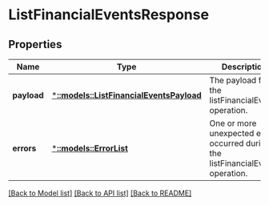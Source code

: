 # ListFinancialEventsResponse

## Properties
Name | Type | Description | Notes
------------ | ------------- | ------------- | -------------
**payload** | [***::models::ListFinancialEventsPayload**](ListFinancialEventsPayload.md) | The payload for the listFinancialEvents operation. | [optional] [default to null]
**errors** | [***::models::ErrorList**](ErrorList.md) | One or more unexpected errors occurred during the listFinancialEvents operation. | [optional] [default to null]

[[Back to Model list]](../README.md#documentation-for-models) [[Back to API list]](../README.md#documentation-for-api-endpoints) [[Back to README]](../README.md)


